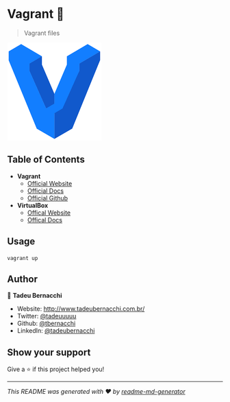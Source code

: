 <h1 align="">Vagrant 👋</h1>
<p>
</p>

> Vagrant files

![Kubernetes](/.github/assets/img/vagrant-logo.png)

## Table of Contents

* **Vagrant**  
  * [Official Website](https://www.vagrantup.com/)
  * [Official Docs](https://www.vagrantup.com/docs)
  * [Official Github](https://github.com/hashicorp/vagrant)
* **VirtualBox**  
  * [Offical Website](https://www.virtualbox.org/)
  * [Offical Docs](https://www.virtualbox.org/wiki/Documentation)

## Usage

```
vagrant up 
```

## Author

👤 **Tadeu Bernacchi**

* Website: http://www.tadeubernacchi.com.br/
* Twitter: [@tadeuuuuu](https://twitter.com/tadeuuuuu)
* Github: [@tbernacchi](https://github.com/tbernacchi)
* LinkedIn: [@tadeubernacchi](https://linkedin.com/in/tadeubernacchi)

## Show your support

Give a ⭐️ if this project helped you!

***
_This README was generated with ❤️ by [readme-md-generator](https://github.com/kefranabg/readme-md-generator)_
